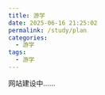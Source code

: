 ```yaml
---
title: 游学
date: 2025-06-16 21:25:02
permalink: /study/plan
categories:
  - 游学
tags:
  - 游学
---
```


网站建设中......
